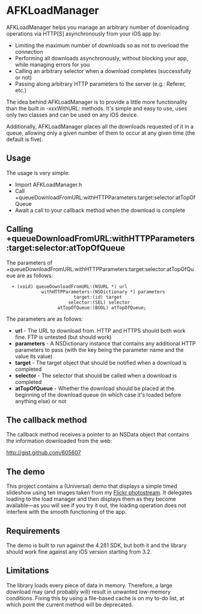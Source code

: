 AFKLoadManager
==============

AFKLoadManager helps you manage an arbitrary number of downloading operations via HTTP[S] asynchronously from your iOS app by:

* Limiting the maximum number of downloads so as not to overload the connection
* Performing all downloads asynchronously, without blocking your app, while managing errors for you
* Calling an arbitrary selector when a download completes (successfully or not)
* Passing along arbitrary HTTP parameters to the server (e.g.: Referer, etc.)

The idea behind AFKLoadManager is to provide a little more functionality than the built in -xxxWithURL: methods. It's simple and easy to use, uses only two classes and can be used on any iOS device.

Additionally, AFKLoadManager places all the downloads requested of it in a queue, allowing only a given number of them to occur at any given time (the default is five).

Usage
-----

The usage is very simple:

* Import AFKLoadManager.h
* Call +queueDownloadFromURL:withHTTPParameters:target:selector:atTopOfQueue
* Await a call to your callback method when the download is complete

Calling +queueDownloadFromURL:withHTTPParameters:target:selector:atTopOfQueue
-----------------------------------------------------------------------------

The parameters of +queueDownloadFromURL:withHTTPParameters:target:selector:atTopOfQueue are as follows:

```objc
  + (void) queueDownloadFromURL:(NSURL *) url 
             withHTTPParameters:(NSDictionary *) parameters 
                         target:(id) target 
                       selector:(SEL) selector 
                   atTopOfQueue:(BOOL) atTopOfQueue;
```

The parameters are as follows:

* **url** - The URL to download from. HTTP and HTTPS should both work fine. FTP is untested (but should work)
* **parameters** - A NSDictionary instance that contains any additional HTTP parameters to pass (with the key being the parameter name and the value its value)
* **target** - The target object that should be notified when a download is completed
* **selector** - The selector that should be called when a download is completed
* **atTopOfQueue** - Whether the download should be placed at the beginning of the download queue (in which case it's loaded before anything else) or not

The callback method
-------------------

The callback method receives a pointer to an NSData object that contains the information downloaded from the web:

http://gist.github.com/605607

The demo
--------

This project contains a (Universal) demo that displays a simple timed slideshow using ten images taken from my [Flickr photostream](http://www.flickr.com/photos/mtabini/). It delegates loading to the load manager and then displays them as they become available—as you will see if you try it out, the loading operation does not interfere with the smooth functioning of the app.

Requirements
------------

The demo is built to run against the 4.2ß1 SDK, but both it and the library should work fine against any iOS version starting from 3.2.

Limitations
-----------

The library loads every piece of data in memory. Therefore, a large download may (and probably will) result in unwanted low-memory conditions. Fixing this by using a file-based cache is on my to-do list, at which point the current method will be deprecated.
